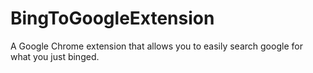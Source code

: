 # BingToGoogleExtension
A Google Chrome extension that allows you to easily search google for what you just binged.
